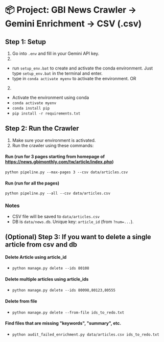 # 📦 Project: GBI News Crawler → Gemini Enrichment → CSV (.csv)

## Step 1: Setup

1. Go into `.env` and fill in your Gemini API key.
2. 
 - run `setup_env.bat` to create and activate the conda environment. Just type `setup_env.bat` in the terminal and enter.
 - type in `conda activate myenv` to activate the environment.
OR
2. 
 - Activate the environment using conda
 - `conda activate myenv`
 - `conda install pip`
 - `pip install -r requirements.txt`

## Step 2: Run the Crawler

1. Make sure your environment is activated.
2. Run the crawler using these commands:

#### Run (run for 3 pages starting from homepage of https://news.gbimonthly.com/tw/article/index.php)
   ```
   python pipeline.py --max-pages 3 --csv data/articles.csv
   ```
#### Run (run for all the pages)
   ```
   python pipeline.py --all --csv data/articles.csv
   ```

### Notes
- CSV file will be saved to `data/articles.csv`
- DB is `data/news.db`. Unique key: `article_id` (from `?num=...`).

## (Optional) Step 3: If you want to delete a single article from csv and db

#### Delete Article using article_id
- `python manage.py delete --ids 80108`

#### Delete multiple articles using article_ids
- `python manage.py delete --ids 80098,80123,80555`

#### Delete from file
- `python manage.py delete --from-file ids_to_redo.txt`

#### Find files that are missing "keywords", "summary", etc.
- `python audit_failed_enrichment.py data/articles.csv ids_to_redo.txt`
